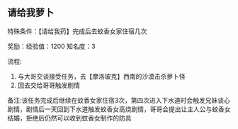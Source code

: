 ## 请给我萝卜
特殊条件：【请给我药】完成后去蚊香女家住宿几次

奖励：经验值：1200 知名度：3

流程:

1. 与大哥交谈接受任务，去【摩洛玻克】西南的沙漠击杀萝卜怪
2. 回去交给哥哥触发剧情


备注:该任务完成后继续在蚊香女家住宿3次，第四次进入下水道时会触发兄妹谈心剧情，剧情后一天回到下水道触发蚊香女高烧剧情，哥哥会提出让主人公与蚊香女结婚，拒绝后仍然可以收到蚊香女制作的防具

